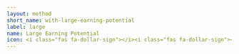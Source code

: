 ```yaml
---
layout: method
short_name: with-large-earning-potential
label: large
name: Large Earning Potential
icon: <i class="fas fa-dollar-sign"></i><i class="fas fa-dollar-sign"></i><i class="fas fa-dollar-sign"></i>
---
```

